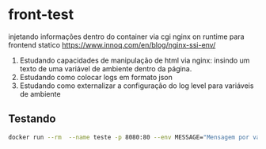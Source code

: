 # front-test

injetando informações dentro do container via cgi nginx on runtime para frontend statico
https://www.innoq.com/en/blog/nginx-ssi-env/

1. Estudando capacidades de manipulação de html via nginx: insindo um texto de uma variável de ambiente dentro da página.
2. Estudando como colocar logs em formato json
3. Estudando como externalizar a configuração do log level para variáveis de ambiente

## Testando
```bash
docker run --rm  --name teste -p 8080:80 --env MESSAGE="Mensagem por variável de ambiente" --env LOG_LEVEL="error" -it leandrogamedesigner/front-teste:v3.0.0
```
